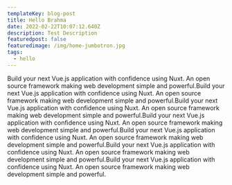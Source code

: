 ```yaml
---
templateKey: blog-post
title: Hello Brahma
date: 2022-02-22T10:07:12.640Z
description: Test Description
featuredpost: false
featuredimage: /img/home-jumbotron.jpg
tags:
  - hello
---
```

Build your next Vue.js application with confidence using Nuxt.
An open source framework making web development simple and powerful.Build your next Vue.js application with confidence using Nuxt.
An open source framework making web development simple and powerful.Build your next Vue.js application with confidence using Nuxt.
An open source framework making web development simple and powerful.Build your next Vue.js application with confidence using Nuxt.
An open source framework making web development simple and powerful.Build your next Vue.js application with confidence using Nuxt.
An open source framework making web development simple and powerful.Build your next Vue.js application with confidence using Nuxt.
An open source framework making web development simple and powerful.Build your next Vue.js application with confidence using Nuxt.
An open source framework making web development simple and powerful.